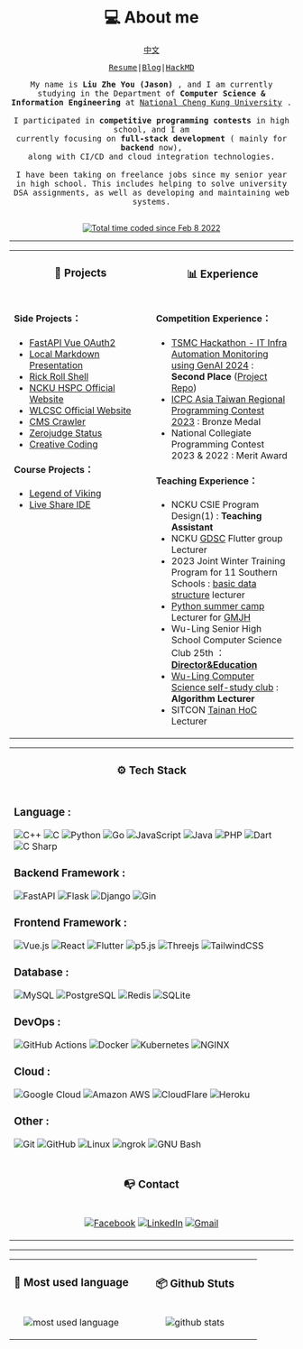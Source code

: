 <h1 align="center">💻 About me</h1>

<div align="center">
<samp>

<a href="https://github.com/jason810496/jason810496/blob/main/README_zh.md">中文</a>

<a href="https://github.com/jason810496/Resume/blob/main/LIU_ZHE_YOU.pdf" target="_blank">Resume</a>|<a href="https://jason810496.github.io/blog/">Blog</a>|<a href="https://hackmd.io/@zhu424">HackMD</a>


</samp>
<samp align="justify">
My name is <strong> Liu Zhe You (Jason)</strong> , and I am currently studying in the Department of <strong>Computer Science & Information Engineering</strong> at <a href="https://www.csie.ncku.edu.tw/en/">National Cheng Kung University</a> .
<br><br>
I participated in <strong>competitive programming contests</strong> in high school, and I am <br>
currently focusing on <strong>full-stack development</strong> ( mainly for <strong>backend</strong> now), <br>
along with CI/CD and cloud integration technologies.
<br><br>
I have been taking on freelance jobs since my senior year in high school. This includes helping to solve university DSA assignments, as well as developing and maintaining web systems.
<br><br>
</samp>

<a href="https://wakatime.com/@5c4d6a5b-0b6e-45b9-b81f-78e13584375d"><img src="https://wakatime.com/badge/user/5c4d6a5b-0b6e-45b9-b81f-78e13584375d.svg" alt="Total time coded since Feb 8 2022" /></a>
</div>

<hr>


<div align="center">
<table width="100%">
<tr>
<td valign="top" width="50%">

<h3 align="center" margin="0">📂 Projects</h3>

</td>
<td valign="top" width="50%">

<h3 align="center" margin="0">📊 Experience</h3>

</td>
</tr>
<tr>
<td valign="top" width="50%">

#### Side Projects：
- [FastAPI Vue OAuth2](https://github.com/jason810496/FastAPI-Vue-OAuth2)
- [Local Markdown Presentation](https://github.com/jason810496/local-markdown-presentation)
- [Rick Roll Shell](https://github.com/jason810496/Rick-Roll-Shell)
- [NCKU HSPC Official Website](http://hspc2023.csie.ncku.edu.tw/)
- [WLCSC Official Website](https://github.com/jason810496/WLCSC)
- [CMS Crawler](https://github.com/jason810496/CMS-Crawler)
- [Zerojudge Status](https://github.com/jason810496/Zerojudge-stats)
- [Creative Coding](https://openprocessing.org/user/321518/?view=sketches)

#### Course Projects：
- [Legend of Viking](https://github.com/jason810496/Legend-of-Viking)
- [Live Share IDE](https://github.com/jason810496/Live-Share-IDE)

</td>
<td valign="top" width="50%">

#### Competition Experience：
- [TSMC Hackathon - IT Infra Automation Monitoring using GenAI 2024](https://www.linkedin.com/posts/zhe-you-liu_last-week-i-participated-in-tsmc-hackathon-activity-7159246053374926848-J9J0) : **Second Place** ([Project Repo](https://github.com/NCKU-CSIE-Union/TSMC-Hackathon-2024-IT-Infra))
- [ICPC Asia Taiwan Regional Programming Contest 2023](https://icpc.global/ICPCID/77A3S3SSNJL3) : Bronze Medal
- National Collegiate Programming Contest 2023 & 2022 : Merit Award

#### Teaching Experience：

- NCKU CSIE Program Design(1) : **Teaching Assistant**
- NCKU [GDSC](https://gdsc.community.dev/national-cheng-kung-university/) Flutter group Lecturer
- 2023 Joint Winter Training Program for 11 Southern Schools : [basic data structure](https://hackmd.io/@zhu424/cpp-stl-basic) lecturer
- [Python summer camp](https://hackmd.io/@zhu424/python-tutorial-note) Lecturer for [GMJH](https://www.gmjh.tyc.edu.tw/)
- Wu-Ling Senior High School Computer Science Club 25th ：**[Director&Education](https://www.facebook.com/WLCSC/)**
- [Wu-Ling Computer Science self-study club](https://wulinginfor.tk/) : **Algorithm Lecturer**
- SITCON [Tainan HoC](https://hackmd.io/@SITCON/2022-HoC#%E5%8F%B0%E5%8D%97%E5%A0%B4) Lecturer

</td>
</tr>
</table>
</div>

<!-- second row-->
<div align="center">
<table width="100%">
<tr>
<td valign="top" width="100%">
<h3 align="center" margin="0">⚙️ Tech Stack</h3>
</td>
</tr>
<tr>
<td valign="top" width="100%">

<!-- https://github.com/Ileriayo/markdown-badges -->
<!-- https://home.aveek.io/GitHub-Profile-Badges/ -->
### Language :
![C++](https://img.shields.io/static/v1?style=for-the-badge&message=C%2B%2B&color=00599C&logo=C%2B%2B&logoColor=FFFFFF&label=)
![C](https://img.shields.io/static/v1?style=for-the-badge&message=C&color=222222&logo=C&logoColor=A8B9CC&label=)
![Python](https://img.shields.io/static/v1?style=for-the-badge&message=Python&color=3776AB&logo=Python&logoColor=FFFFFF&label=)
![Go](https://img.shields.io/badge/go-%2300ADD8.svg?style=for-the-badge&logo=go&logoColor=white)
![JavaScript](https://img.shields.io/static/v1?style=for-the-badge&message=JavaScript&color=222222&logo=JavaScript&logoColor=F7DF1E&label=)
![Java](https://img.shields.io/badge/java-%23ED8B00.svg?style=for-the-badge&logo=openjdk&logoColor=white)
![PHP](https://img.shields.io/static/v1?style=for-the-badge&message=PHP&color=777BB4&logo=PHP&logoColor=FFFFFF&label=)
![Dart](https://img.shields.io/static/v1?style=for-the-badge&message=Dart&color=0175C2&logo=Dart&logoColor=FFFFFF&label=)
![C Sharp](https://img.shields.io/static/v1?style=for-the-badge&message=C+Sharp&color=239120&logo=C+Sharp&logoColor=FFFFFF&label=)

### Backend Framework :
![FastAPI](https://img.shields.io/static/v1?style=for-the-badge&message=FastAPI&color=009688&logo=FastAPI&logoColor=FFFFFF&label=)
![Flask](https://img.shields.io/static/v1?style=for-the-badge&message=Flask&color=000000&logo=Flask&logoColor=FFFFFF&label=)
![Django](https://img.shields.io/badge/django-%23092E20.svg?style=for-the-badge&logo=django&logoColor=white)
![Gin](https://img.shields.io/badge/Gin-008ECF.svg?style=for-the-badge&logo=Gin&logoColor=white)


### Frontend Framework :

![Vue.js](https://img.shields.io/static/v1?style=for-the-badge&message=Vue.js&color=222222&logo=Vue.js&logoColor=4FC08D&label=)
![React](https://img.shields.io/static/v1?style=for-the-badge&message=React&color=222222&logo=React&logoColor=61DAFB&label=)
![Flutter](https://img.shields.io/static/v1?style=for-the-badge&message=Flutter&color=02569B&logo=Flutter&logoColor=FFFFFF&label=)
![p5.js](https://img.shields.io/static/v1?style=for-the-badge&message=p5.js&color=ED225D&logo=p5.js&logoColor=FFFFFF&label=)
![Threejs](https://img.shields.io/badge/threejs-black?style=for-the-badge&logo=three.js&logoColor=white)
![TailwindCSS](https://img.shields.io/badge/tailwindcss-%2338B2AC.svg?style=for-the-badge&logo=tailwind-css&logoColor=white)

### Database :
![MySQL](https://img.shields.io/static/v1?style=for-the-badge&message=MySQL&color=4479A1&logo=MySQL&logoColor=FFFFFF&label=)
![PostgreSQL](https://img.shields.io/static/v1?style=for-the-badge&message=PostgreSQL&color=4169E1&logo=PostgreSQL&logoColor=FFFFFF&label=)
![Redis](https://img.shields.io/badge/redis-%23DD0031.svg?style=for-the-badge&logo=redis&logoColor=white)
![SQLite](https://img.shields.io/static/v1?style=for-the-badge&message=SQLite&color=003B57&logo=SQLite&logoColor=FFFFFF&label=)


### DevOps :
![GitHub Actions](https://img.shields.io/static/v1?style=for-the-badge&message=GitHub+Actions&color=2088FF&logo=GitHub+Actions&logoColor=FFFFFF&label=)
![Docker](https://img.shields.io/static/v1?style=for-the-badge&message=Docker&color=2496ED&logo=Docker&logoColor=FFFFFF&label=)
![Kubernetes](https://img.shields.io/badge/kubernetes-%23326ce5.svg?style=for-the-badge&logo=kubernetes&logoColor=white)
![NGINX](https://img.shields.io/static/v1?style=for-the-badge&message=NGINX&color=009639&logo=NGINX&logoColor=FFFFFF&label=)


### Cloud :
![Google Cloud](https://img.shields.io/static/v1?style=for-the-badge&message=Google+Cloud&color=4285F4&logo=Google+Cloud&logoColor=FFFFFF&label=)
![Amazon AWS](https://img.shields.io/static/v1?style=for-the-badge&message=Amazon+AWS&color=232F3E&logo=Amazon+AWS&logoColor=FFFFFF&label=)
![CloudFlare](https://img.shields.io/badge/Cloudflare-F38020.svg?style=for-the-badge&logo=Cloudflare&logoColor=white)
![Heroku](https://img.shields.io/static/v1?style=for-the-badge&message=Heroku&color=430098&logo=Heroku&logoColor=FFFFFF&label=)

### Other :
![Git](https://img.shields.io/static/v1?style=for-the-badge&message=Git&color=F05032&logo=Git&logoColor=FFFFFF&label=)
![GitHub](https://img.shields.io/static/v1?style=for-the-badge&message=GitHub&color=181717&logo=GitHub&logoColor=FFFFFF&label=)
![Linux](https://img.shields.io/static/v1?style=for-the-badge&message=Linux&color=222222&logo=Linux&logoColor=FCC624&label=)
![ngrok](https://img.shields.io/static/v1?style=for-the-badge&message=ngrok&color=1F1E37&logo=ngrok&logoColor=FFFFFF&label=)
![GNU Bash](https://img.shields.io/static/v1?style=for-the-badge&message=GNU+Bash&color=4EAA25&logo=GNU+Bash&logoColor=FFFFFF&label=)

</td>
</tr>
<tr>
<td valign="top" width="100%">
<h3 align="center" margin="0">📭 Contact</h3>
</td>
</tr>
<tr>
<td valign="top" width="100%">

<div align="center">

[![Facebook](https://img.shields.io/static/v1?style=for-the-badge&message=Facebook&color=1877F2&logo=Facebook&logoColor=FFFFFF&label=)](https://www.facebook.com/JasonBigCow)
[![LinkedIn](https://img.shields.io/static/v1?style=for-the-badge&message=LinkedIn&color=0A66C2&logo=LinkedIn&logoColor=FFFFFF&label=)](https://www.linkedin.com/in/zhe-you-liu-85aa13244/)
[![Gmail](https://img.shields.io/static/v1?style=for-the-badge&message=Gmail&color=EA4335&logo=Gmail&logoColor=FFFFFF&label=)](mailto:f74116720@gs.ncku.edu.tw)

</div>

</td>
</tr>
</table>
</div>


<!-- third row -->

<hr>

<div align="center">
<table width="100%">
<tr>
    <td valign="top" width="50%">
        <h3 align="center" margin="0">💬 Most used language</h3>
    </td>
    <td valign="top" width="50%">
        <h3 align="center" margin="0">📦 Github Stuts</h3>
    </td>
</tr>
<tr>
    <td valign="top" width="50%">
<div align="center">

![most used language](https://github-readme-stats.vercel.app/api/top-langs/?username=jason810496&theme=github_dark_dimmed&langs_count=10&layout=compact&size_weight=0.5&count_weight=0.3)

</div>

</td>
<td valign="top" width="50%">
<div align="center">

![github stats](https://github-readme-stats.vercel.app/api?username=jason810496&theme=github_dark_dimmed&show_icons=true)

</div>
</tr>
</table>
</div>